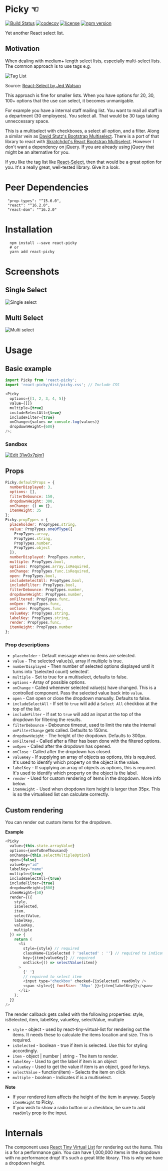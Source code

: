 # Picky ☜

[![Build Status](https://travis-ci.org/Aidurber/react-picky.svg?branch=master)](https://travis-ci.org/Aidurber/react-picky)
[![codecov](https://codecov.io/gh/Aidurber/react-picky/branch/master/graph/badge.svg)](https://codecov.io/gh/Aidurber/react-picky)
[![license](https://img.shields.io/github/license/aidurber/react-picky.svg)]()
[![npm version](https://badge.fury.io/js/react-picky.svg)](https://badge.fury.io/js/react-picky)

Yet another React select list.

## Motivation

When dealing with medium+ length select lists, especially multi-select lists. The common approach is to use tags e.g.

![Tag List](https://raw.githubusercontent.com/aidurber/react-picky/master/readme-tag-list.JPG)

Source: [React-Select by Jed Watson](https://github.com/JedWatson/react-select)

This approach is fine for smaller lists. When you have options for 20, 30, 100+ options that the use can select, it becomes unmanigable.

For example you have a internal staff mailing list. You want to mail all staff in a department (30 employees). You select all. That would be 30 tags taking unneccessary space.

This is a multiselect with checkboxes, a select all option, and a filter. Along a similar vein as [David Stutz's Bootstrap Multiselect](http://davidstutz.github.io/bootstrap-multiselect/). There is a port of that library to react with [Skratchdot's React Bootstrap Multiselect](https://github.com/skratchdot/react-bootstrap-multiselect). However I don't want a dependency on jQuery. If you are already using jQuery that might be an alternative for you.

If you like the tag list like [React-Select](https://github.com/JedWatson/react-select), then that would be a great option for you. It's a really great, well-tested library. Give it a look.

# Peer Dependencies

```
 "prop-types": "^15.6.0",
 "react": "^16.2.0",
 "react-dom": "^16.2.0"
```

# Installation

```
  npm install --save react-picky
  # or
  yarn add react-picky
```

# Screenshots

## Single Select

![Single select](https://raw.githubusercontent.com/aidurber/react-picky/master/readme-single-select.png)

## Multi Select

![Multi select](https://raw.githubusercontent.com/aidurber/react-picky/master/readme-multi-select.jpg)

# Usage

## Basic example

```javascript
import Picky from 'react-picky';
import 'react-picky/dist/picky.css'; // Include CSS

<Picky
  options={[1, 2, 3, 4, 5]}
  value={[]}
  multiple={true}
  includeSelectAll={true}
  includeFilter={true}
  onChange={values => console.log(values)}
  dropdownHeight={600}
/>;
```

### Sandbox

[![Edit 31w0x7pjm1](https://codesandbox.io/static/img/play-codesandbox.svg)](https://codesandbox.io/s/31w0x7pjm1)

## Props

```javascript
Picky.defaultProps = {
  numberDisplayed: 3,
  options: [],
  filterDebounce: 150,
  dropdownHeight: 300,
  onChange: () => {},
  itemHeight: 35
};
Picky.propTypes = {
  placeholder: PropTypes.string,
  value: PropTypes.oneOfType([
    PropTypes.array,
    PropTypes.string,
    PropTypes.number,
    PropTypes.object
  ]),
  numberDisplayed: PropTypes.number,
  multiple: PropTypes.bool,
  options: PropTypes.array.isRequired,
  onChange: PropTypes.func.isRequired,
  open: PropTypes.bool,
  includeSelectAll: PropTypes.bool,
  includeFilter: PropTypes.bool,
  filterDebounce: PropTypes.number,
  dropdownHeight: PropTypes.number,
  onFiltered: PropTypes.func,
  onOpen: PropTypes.func,
  onClose: PropTypes.func,
  valueKey: PropTypes.string,
  labelKey: PropTypes.string,
  render: PropTypes.func,
  itemHeight: PropTypes.number
};
```

### Prop descriptions

* `placeholder` - Default message when no items are selected.
* `value` - The selected value(s), array if multiple is true.
* `numberDisplayed` - Then number of selected options displayed until it turns into '(selected count) selected'.
* `multiple` - Set to true for a multiselect, defaults to false.
* `options` - Array of possible options.
* `onChange` - Called whenever selected value(s) have changed. This is a controlled component. Pass the selected value back into `value`.
* `open` - Can open or close the dropdown manually. Defaults to false.
* `includeSelectAll` - If set to `true` will add a `Select All` checkbox at the top of the list.
* `includeFilter` - If set to `true` will add an input at the top of the dropdown for filtering the results.
* `filterDebounce` - Debounce timeout, used to limit the rate the internal `onFilterChange` gets called. Defaults to 150ms.
* `dropdownHeight` - The height of the dropdown. Defaults to 300px.
* `onFiltered` - Called after a filter has been done with the filtered options.
* `onOpen` - Called after the dropdown has opened.
* `onClose` - Called after the dropdown has closed.
* `valueKey` - If supplying an array of objects as options, this is required. It's used to identify which property on the object is the value.
* `labelKey` - If supplying an array of objects as options, this is required. It's used to identify which property on the object is the label.
* `render` - Used for custom rendering of items in the dropdown. More info below.
* `itemHeight` - Used when dropdown item height is larger than 35px. This is so the virtualised list can calculate correctly.

## Custom rendering

You can render out custom items for the dropdown.

**Example**

```javascript
<Picky
  value={this.state.arrayValue}
  options={oneToOneThousand}
  onChange={this.selectMultipleOption}
  open={false}
  valueKey="id"
  labelKey="name"
  multiple={true}
  includeSelectAll={true}
  includeFilter={true}
  dropdownHeight={600}
  itemHeight={50}
  render={({
    style,
    isSelected,
    item,
    selectValue,
    labelKey,
    valueKey,
    multiple
  }) => {
    return (
      <li
        style={style} // required
        className={isSelected ? 'selected' : ''} // required to indicate is selected
        key={item[valueKey]} // required
        onClick={() => selectValue(item)}
      >
        {' '}
        // required to select item
        <input type="checkbox" checked={isSelected} readOnly />
        <span style={{ fontSize: '30px' }}>{item[labelKey]}</span>
      </li>
    );
  }}
/>
```

The render callback gets called with the following properties:
style, isSelected, item, labelKey, valueKey, selectValue, multiple

* `style` - object - used by react-tiny-virtual-list for rendering out the items. It needs these to calculate the items location and size. This is required.
* `isSelected` - boolean - true if item is selected. Use this for styling accordingly.
* `item` - object | number | string - The item to render.
* `labelKey` - Used to get the label if item is an object
* `valueKey` - Used to get the value if item is an object, good for keys.
* `selectValue` - function(item) - Selects the item on click
* `multiple` - boolean - Indicates if is a multiselect.

**Note**

* If your rendered item affects the height of the item in anyway. Supply `itemHeight` to Picky.
* If you wish to show a radio button or a checkbox, be sure to add `readOnly` prop to the input.

# Internals

The component uses [React Tiny Virtual List](https://github.com/clauderic/react-tiny-virtual-list) for rendering out the items. This is a for a performance gain. You can have 1,000,000 items in the dropdown with no performance drop! It's such a great little library. This is why we have a dropdown height.
